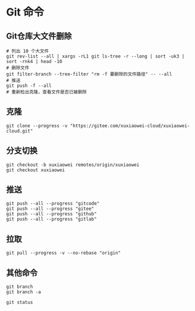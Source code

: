 # Git 命令

## Git仓库大文件删除

```shell
# 列出 10 个大文件
git rev-list --all | xargs -rL1 git ls-tree -r --long | sort -uk3 | sort -rnk4 | head -10
# 删除文件
git filter-branch --tree-filter "rm -f 要删除的文件路径" -- --all
# 推送
git push -f --all
# 重新检出克隆，查看文件是否已被删除
```

## 克隆

```
git clone --progress -v "https://gitee.com/xuxiaowei-cloud/xuxiaowei-cloud.git"
```

## 分支切换

```
git checkout -b xuxiaowei remotes/origin/xuxiaowei
git checkout xuxiaowei
```

## 推送

```
git push --all --progress "gitcode"
git push --all --progress "gitee"
git push --all --progress "github"
git push --all --progress "gitlab"
```

## 拉取

```
git pull --progress -v --no-rebase "origin"
```

## 其他命令
```
git branch
git branch -a

git status
```

